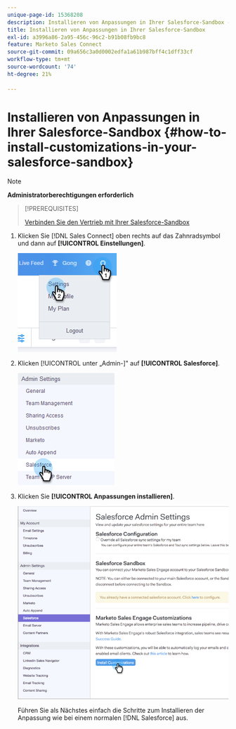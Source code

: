 ```yaml
---
unique-page-id: 15368208
description: Installieren von Anpassungen in Ihrer Salesforce-Sandbox - Marketo-Dokumente - Produktdokumentation
title: Installieren von Anpassungen in Ihrer Salesforce-Sandbox
exl-id: a3996a86-2a95-456c-96c2-b91b08fb9bc8
feature: Marketo Sales Connect
source-git-commit: 09a656c3a0d0002edfa1a61b987bff4c1dff33cf
workflow-type: tm+mt
source-wordcount: '74'
ht-degree: 21%

---
```


# Installieren von Anpassungen in Ihrer Salesforce-Sandbox {#how-to-install-customizations-in-your-salesforce-sandbox}

>[!NOTE]
>
>**Administratorberechtigungen erforderlich**

>[!PREREQUISITES]
>
>[Verbinden Sie den Vertrieb mit Ihrer Salesforce-Sandbox](/help/marketo/product-docs/marketo-sales-connect/crm/salesforce-customization/how-to-connect-sales-connect-to-your-salesforce-sandbox.md)

1. Klicken Sie [!DNL Sales Connect] oben rechts auf das Zahnradsymbol und dann auf **[!UICONTROL Einstellungen]**.

   ![](assets/one-3.png)

1. Klicken [!UICONTROL  unter „Admin-]&quot; auf **[!UICONTROL Salesforce]**.

   ![](assets/two-3.png)

1. Klicken Sie **[!UICONTROL Anpassungen installieren]**.

   ![](assets/three-3.png)

   Führen Sie als Nächstes einfach die Schritte zum Installieren der Anpassung wie bei einem normalen [!DNL Salesforce] aus.
